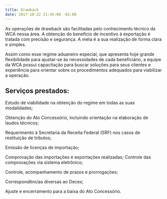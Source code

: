 ```yaml
---
title: Drawback
date: 2017-10-22 21:45:00 -02:00
---
```


As operações de drawback são facilitadas pelo conhecimento técnico da WCA nessa área. A obtenção do benefício de incentivo à exportação é tratada com precisão e segurança. A meta é a sua realização de forma clara e simples.

Assim como esse regime aduaneiro especial, que apresenta hoje grande flexibilidade para ajustar-se às necessidades de cada beneficiário, a equipe da WCA possui capacitação para buscar soluções para seus clientes e experiência para orientar sobre os procedimentos adequados para viabilizar a operação.


## Serviços prestados:  

Estudo de viabilidade na obtenção do regime em todas as suas modalidades;

Obtenção do Ato Concessório, incluindo orientação na elaboração 
de laudos técnicos;

Requerimento à Secretaria da Receita Federal (SRF) 
nos casos de restituição de tributos;

Emissão de licenças de importação;

Comprovação das importações e exportações realizadas;
Controle das comprovações via sistema eletrônico;

Controle, acompanhamento de prazos e prorrogações;

Correspondências diversas ao Decex;

Ajuste e encerramento para a baixa do Ato Concessório.
